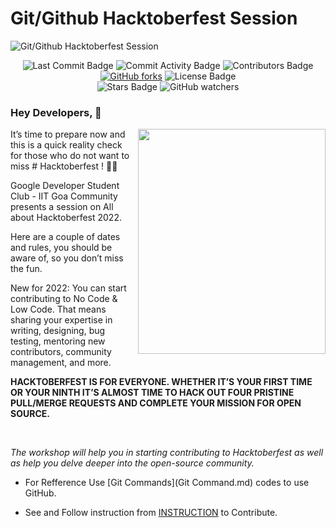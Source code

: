 # Git/Github Hacktoberfest Session

![Git/Github Hacktoberfest Session](https://github.com/DSC-IIT-GOA/Git-Github-Hacktoberfest-Session/blob/main/Resource/Artboard%201slide.png)

<div align="center">
<img src="https://img.shields.io/github/last-commit/DSC-IIT-GOA/Git-Github-Hacktoberfest-Session" alt="Last Commit Badge"/>
<img src="https://img.shields.io/github/commit-activity/w/DSC-IIT-GOA/Git-Github-Hacktoberfest-Session" alt="Commit Activity Badge"/>
<img src="https://img.shields.io/github/contributors/DSC-IIT-GOA/Git-Github-Hacktoberfest-Session" alt="Contributors Badge"/>
<a href="https://github.com/DSC-IIT-GOA/Git-Github-Hacktoberfest-Session/network"><img alt="GitHub forks" src="https://img.shields.io/github/forks/DSC-IIT-GOA/Git-Github-Hacktoberfest-Session"></a>
<img src="https://img.shields.io/github/license/DSC-IIT-GOA/Git-Github-Hacktoberfest-Session" alt="License Badge"/>
<br>
<img src="https://img.shields.io/github/stars/DSC-IIT-GOA/Git-Github-Hacktoberfest-Session?style=social" alt="Stars Badge"/>
<img alt="GitHub watchers" src="https://img.shields.io/github/watchers/DSC-IIT-GOA/Git-Github-Hacktoberfest-Session?style=social">
</div>

### Hey Developers, 🤩

<img align="right" width="300" height="360" src = "https://github.com/DSC-IIT-GOA/Git-Github-Hacktoberfest-Session/blob/main/Resource/My-OctocatsShortest.gif">

It’s time to prepare now and this is a quick reality check for those who do not want to miss # Hacktoberfest !  💪🏻

Google Developer Student Club - IIT Goa Community presents a session on All about Hacktoberfest 2022.

Here are a couple of dates and rules, you should be aware of, so you don’t miss the fun.

New for 2022: You can start contributing to No Code & Low Code. That means sharing your expertise in writing, designing, bug testing, mentoring new contributors, community management, and more.

**HACKTOBERFEST IS FOR EVERYONE. WHETHER IT’S YOUR FIRST TIME OR YOUR NINTH IT’S ALMOST TIME TO HACK OUT FOUR PRISTINE PULL/MERGE REQUESTS AND COMPLETE YOUR MISSION FOR OPEN SOURCE.**

<br>

_The workshop will help you in starting contributing to Hacktoberfest as well as help you delve deeper into the open-source community._

- For Refference Use [Git Commands](Git Command.md) codes to use GitHub.

- See and Follow instruction from [INSTRUCTION](INSTRUCTION.md) to Contribute.
